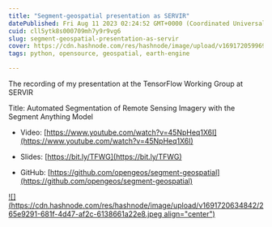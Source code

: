 ```yaml
---
title: "Segment-geospatial presentation as SERVIR"
datePublished: Fri Aug 11 2023 02:24:52 GMT+0000 (Coordinated Universal Time)
cuid: cll5ytk8s000709mh7y9r9vg6
slug: segment-geospatial-presentation-as-servir
cover: https://cdn.hashnode.com/res/hashnode/image/upload/v1691720599693/311501a5-fd41-4b22-955c-5afe06e9011e.jpeg
tags: python, opensource, geospatial, earth-engine

---
```


The recording of my presentation at the TensorFlow Working Group at SERVIR

Title: Automated Segmentation of Remote Sensing Imagery with the Segment Anything Model

* Video: [https://www.youtube.com/watch?v=45NpHeq1X6I](https://www.youtube.com/watch?v=45NpHeq1X6I)
    
* Slides: [https://bit.ly/TFWG](https://bit.ly/TFWG)
    
* GitHub: [https://github.com/opengeos/segment-geospatial](https://github.com/opengeos/segment-geospatial)
    

[![](https://cdn.hashnode.com/res/hashnode/image/upload/v1691720634842/265e9291-681f-4d47-af2c-6138661a22e8.jpeg align="center")](https://bit.ly/TFWG)